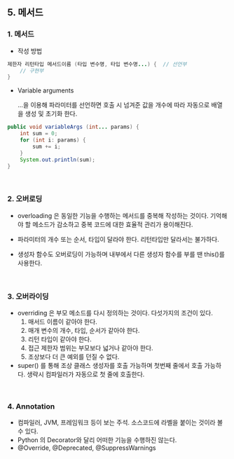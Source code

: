 ## 5. 메서드

### 1. 메서드

- 작성 방법

```java
제한자 리턴타입 메서드이름 (타입 변수명, 타입 변수명...) {  // 선언부
    // 구현부
}
```

- Variable arguments

  ...을 이용해 파라미터를 선언하면 호출 시 넘겨준 값을 개수에 따라 자동으로 배열을 생성 및 초기화 한다.

```java
public void variableArgs (int... params) {
    int sum = 0;
    for (int i: params) {
        sum += i;
    }
    System.out.println(sum);
}
```

<br>

### 2. 오버로딩

- overloading 은 동일한 기능을 수행하는 메서드를 중복해 작성하는 것이다. 기억해야 할 메소드가 감소하고 중복 코드에 대한 효율적 관리가 용이해진다.
- 파라미터의 개수 또는 순서, 타입이 달라야 한다. 리턴타입만 달라서는 불가하다.

- 생성자 함수도 오버로딩이 가능하며 내부에서 다른 생성자 함수를 부를 땐 this()를 사용한다.

<br>

### 3. 오버라이딩

- overriding 은 부모 메소드를 다시 정의하는 것이다. 다섯가지의 조건이 있다.
  1. 매서드 이름이 같아야 한다.
  2. 매개 변수의 개수, 타입, 순서가 같아야 한다.
  3. 리턴 타입이 같아야 한다.
  4. 접근 제한자 범위는 부모보다 넓거나 같아야 한다.
  5. 조상보다 더 큰 예외를 던질 수 없다.
- super() 를 통해 조상 클래스 생성자를 호출 가능하며 첫번째 줄에서 호출 가능하다. 생략시 컴파일러가 자동으로 첫 줄에 호출한다.

<br>

### 4. Annotation

- 컴파일러, JVM, 프레임워크 등이 보는 주석. 소스코드에 라벨을 붙이는 것이라 볼 수 있다.
- Python 의 Decorator와 달리 어떠한 기능을 수행하진 않는다.
- @Override, @Deprecated, @SuppressWarnings